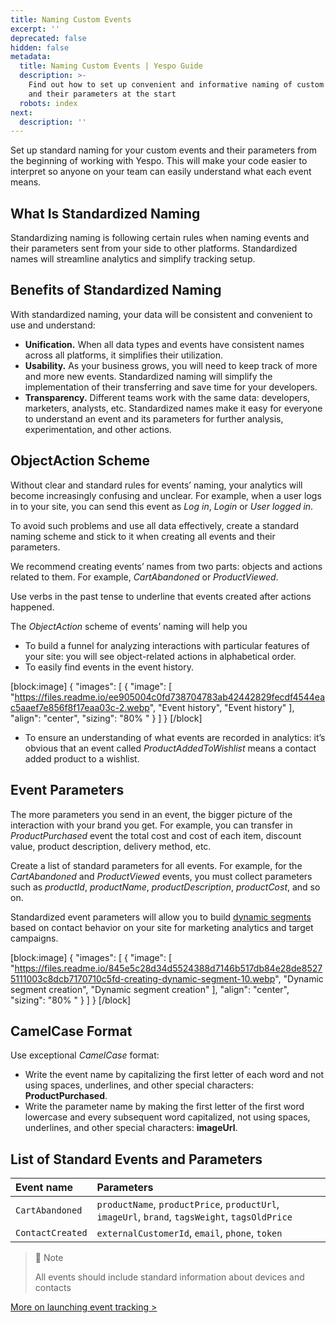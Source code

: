 ```yaml
---
title: Naming Custom Events
excerpt: ''
deprecated: false
hidden: false
metadata:
  title: Naming Custom Events | Yespo Guide
  description: >-
    Find out how to set up convenient and informative naming of custom events
    and their parameters at the start
  robots: index
next:
  description: ''
---
```

Set up standard naming for your custom events and their parameters from the beginning of working with Yespo. This will make your code easier to interpret so anyone on your team can easily understand what each event means.

## What Is Standardized Naming

Standardizing naming is following certain rules when naming events and their parameters sent from your side to other platforms. Standardized names will streamline analytics and simplify tracking setup.

## Benefits of Standardized Naming

With standardized naming, your data will be consistent and convenient to use and understand:

- **Unification.** When all data types and events have consistent names across all platforms, it simplifies their utilization.
- **Usability.** As your business grows, you will need to keep track of more and more new events. Standardized naming will simplify the implementation of their transferring and save time for your developers.
- **Transparency.** Different teams work with the same data: developers, marketers, analysts, etc. Standardized names make it easy for everyone to understand an event and its parameters for further analysis, experimentation, and other actions.

## ObjectAction Scheme

Without clear and standard rules for events’ naming, your analytics will become increasingly confusing and unclear. For example, when a user logs in to your site, you can send this event as _Log in_, _Login_ or _User logged in_.

To avoid such problems and use all data effectively, create a standard naming scheme and stick to it when creating all events and their parameters.

We recommend creating events’ names from two parts: objects and actions related to them. For example, _CartAbandoned_ or _ProductViewed_.

Use verbs in the past tense to underline that events created after actions happened.

The _ObjectAction_ scheme of events’ naming will help you

- To build a funnel for analyzing interactions with particular features of your site: you will see object-related actions in alphabetical order.
- To easily find events in the event history.

[block:image]
{
  "images": [
    {
      "image": [
        "https://files.readme.io/ee905004c0fd738704783ab42442829fecdf4544eac5aaef7e856f8f17eaa03c-2.webp",
        "Event history",
        "Event history"
      ],
      "align": "center",
      "sizing": "80% "
    }
  ]
}
[/block]


- To ensure an understanding of what events are recorded in analytics: it’s obvious that an event called _ProductAddedToWishlist_ means a contact added product to a wishlist.

## Event Parameters

The more parameters you send in an event, the bigger picture of the interaction with your brand you get. For example, you can transfer in _ProductPurchased_ event the total cost and cost of each item, discount value, product description, delivery method, etc.

Create a list of standard parameters for all events. For example, for the _CartAbandoned_ and _ProductViewed_ events, you must collect parameters such as _productId_, _productName_, _productDescription_, _productCost_, and so on.

Standardized event parameters will allow you to build [dynamic segments](https://docs.yespo.io/docs/how-add-dynamic-segment) based on contact behavior on your site for marketing analytics and target campaigns.

[block:image]
{
  "images": [
    {
      "image": [
        "https://files.readme.io/845e5c28d34d5524388d7146b517db84e28de85275111003c8dcb7170710c5fd-creating-dynamic-segment-10.webp",
        "Dynamic segment creation",
        "Dynamic segment creation"
      ],
      "align": "center",
      "sizing": "80% "
    }
  ]
}
[/block]


## CamelCase Format

Use exceptional _CamelCase_ format:

- Write the event name by capitalizing the first letter of each word and not using spaces, underlines, and other special characters: **ProductPurchased**.
- Write the parameter name by making the first letter of the first word lowercase and every subsequent word capitalized, not using spaces, underlines, and other special characters: **imageUrl**.

## List of Standard Events and Parameters

| Event name       | Parameters                                                                                     |
| :--------------- | :--------------------------------------------------------------------------------------------- |
| `CartAbandoned`  | `productName`, `productPrice`, `productUrl`, `imageUrl`, `brand`, `tagsWeight`, `tagsOldPrice` |
| `ContactCreated` | `externalCustomerId`, `email`, `phone`, `token`                                                |

> 📘 Note
> 
> All events should include standard information about devices and contacts

[More on launching event tracking >](https://docs.yespo.io/docs/events-and-behaviour-tracking)